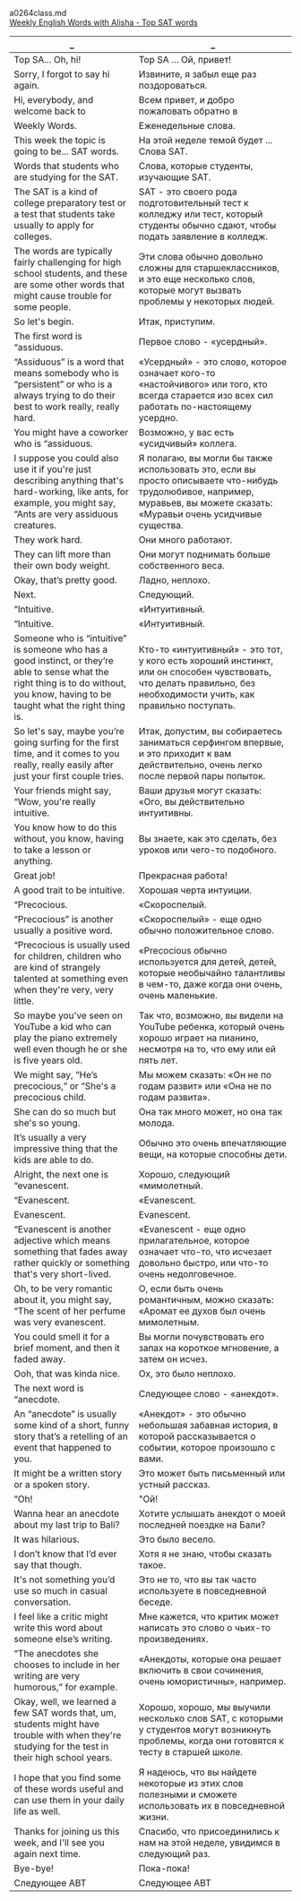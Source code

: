 a0264class.md  
[Weekly English Words with Alisha - Top SAT words
](https://www.youtube.com/watch?v=bWgWi0Zqzbc)





_|_
--|--
Top SA... Oh, hi!|Top SA ... Ой, привет!
Sorry, I forgot to say hi again.|Извините, я забыл еще раз поздороваться.
Hi, everybody, and welcome back to|Всем привет, и добро пожаловать обратно в
Weekly Words.|Еженедельные слова.
This week the topic is going to be... SAT words.|На этой неделе темой будет ... Слова SAT.
Words that students who are studying for the SAT.|Слова, которые студенты, изучающие SAT.
The SAT is a kind of college preparatory test or a test that students take usually to apply for colleges.|SAT - это своего рода подготовительный тест к колледжу или тест, который студенты обычно сдают, чтобы подать заявление в колледж.
The words are typically fairly challenging for high school students, and these are some other words that might cause trouble for some people.|Эти слова обычно довольно сложны для старшеклассников, и это еще несколько слов, которые могут вызвать проблемы у некоторых людей.
So let's begin.|Итак, приступим.
The first word is “assiduous.|Первое слово - «усердный».
“Assiduous” is a word that means somebody who is “persistent” or who is a always trying to do their best to work really, really hard.|«Усердный» - это слово, которое означает кого-то «настойчивого» или того, кто всегда старается изо всех сил работать по-настоящему усердно.
You might have a coworker who is “assiduous.|Возможно, у вас есть «усидчивый» коллега.
I suppose you could also use it if you're just describing anything that's hard-working, like ants, for example, you might say, “Ants are very assiduous creatures.|Я полагаю, вы могли бы также использовать это, если вы просто описываете что-нибудь трудолюбивое, например, муравьев, вы можете сказать: «Муравьи очень усидчивые существа.
They work hard.|Они много работают.
They can lift more than their own body weight.|Они могут поднимать больше собственного веса.
Okay, that’s pretty good.|Ладно, неплохо.
Next.|Следующий.
“Intuitive.|«Интуитивный.
“Intuitive.|«Интуитивный.
Someone who is “intuitive” is someone who has a good instinct, or they’re able to sense what the right thing is to do without, you know, having to be taught what the right thing is.|Кто-то «интуитивный» - это тот, у кого есть хороший инстинкт, или он способен чувствовать, что делать правильно, без необходимости учить, как правильно поступать.
So let's say, maybe you’re going surfing for the first time, and it comes to you really, really easily after just your first couple tries.|Итак, допустим, вы собираетесь заниматься серфингом впервые, и это приходит к вам действительно, очень легко после первой пары попыток.
Your friends might say, “Wow, you're really intuitive.|Ваши друзья могут сказать: «Ого, вы действительно интуитивны.
You know how to do this without, you know, having to take a lesson or anything.|Вы знаете, как это сделать, без уроков или чего-то подобного.
Great job!|Прекрасная работа!
A good trait to be intuitive.|Хорошая черта интуиции.
“Precocious.|«Скороспелый.
“Precocious” is another usually a positive word.|«Скороспелый» - еще одно обычно положительное слово.
“Precocious is usually used for children, children who are kind of strangely talented at something even when they're very, very little.|«Precocious обычно используется для детей, детей, которые необычайно талантливы в чем-то, даже когда они очень, очень маленькие.
So maybe you've seen on YouTube a kid who can play the piano extremely well even though he or she is five years old.|Так что, возможно, вы видели на YouTube ребенка, который очень хорошо играет на пианино, несмотря на то, что ему или ей пять лет.
We might say, “He’s precocious,” or “She's a precocious child.|Мы можем сказать: «Он не по годам развит» или «Она не по годам развита».
She can do so much but she's so young.|Она так много может, но она так молода.
It’s usually a very impressive thing that the kids are able to do.|Обычно это очень впечатляющие вещи, на которые способны дети.
Alright, the next one is “evanescent.|Хорошо, следующий «мимолетный.
“Evanescent.|«Evanescent.
Evanescent.|Evanescent.
“Evanescent is another adjective which means something that fades away rather quickly or something that's very short-lived.|«Evanescent - еще одно прилагательное, которое означает что-то, что исчезает довольно быстро, или что-то очень недолговечное.
Oh, to be very romantic about it, you might say, “The scent of her perfume was very evanescent.|О, если быть очень романтичным, можно сказать: «Аромат ее духов был очень мимолетным.
You could smell it for a brief moment, and then it faded away.|Вы могли почувствовать его запах на короткое мгновение, а затем он исчез.
Ooh, that was kinda nice.|Ох, это было неплохо.
The next word is “anecdote.|Следующее слово - «анекдот».
An “anecdote” is usually some kind of a short, funny story that’s a retelling of an event that happened to you.|«Анекдот» - это обычно небольшая забавная история, в которой рассказывается о событии, которое произошло с вами.
It might be a written story or a spoken story.|Это может быть письменный или устный рассказ.
“Oh!|"Ой!
Wanna hear an anecdote about my last trip to Bali?|Хотите услышать анекдот о моей последней поездке на Бали?
It was hilarious.|Это было весело.
I don’t know that I’d ever say that though.|Хотя я не знаю, чтобы сказать такое.
It's not something you’d use so much in casual conversation.|Это не то, что вы так часто используете в повседневной беседе.
I feel like a critic might write this word about someone else’s writing.|Мне кажется, что критик может написать это слово о чьих-то произведениях.
“The anecdotes she chooses to include in her writing are very humorous,” for example.|«Анекдоты, которые она решает включить в свои сочинения, очень юмористичны», например.
Okay, well, we learned a few SAT words that, um, students might have trouble with when they're studying for the test in their high school years.|Хорошо, хорошо, мы выучили несколько слов SAT, с которыми у студентов могут возникнуть проблемы, когда они готовятся к тесту в старшей школе.
I hope that you find some of these words useful and can use them in your daily life as well.|Я надеюсь, что вы найдете некоторые из этих слов полезными и сможете использовать их в повседневной жизни.
Thanks for joining us this week, and I'll see you again next time.|Спасибо, что присоединились к нам на этой неделе, увидимся в следующий раз.
Bye-bye!|Пока-пока!
Следующее АВТ|Следующее АВТ

